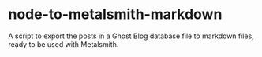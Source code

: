 # node-to-metalsmith-markdown
A script to export the posts in a Ghost Blog database file to markdown files, ready to be used with Metalsmith.
